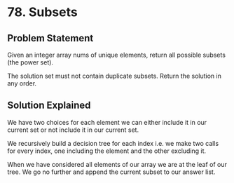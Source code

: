 # 78. Subsets

## Problem Statement

Given an integer array nums of unique elements, return all possible subsets (the power set).

The solution set must not contain duplicate subsets. Return the solution in any order.

## Solution Explained

We have two choices for each element we can either include it in our current set or not include it in our current set.

We recursively build a decision tree for each index i.e. we make two calls for every index, one including the element and the other excluding it.

When we have considered all elements of our array we are at the leaf of our tree. We go no further and append the current subset to our answer list.
